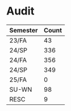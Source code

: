 # Audit

| Semester  |  Count  | 
| --------  |  -----  |
| 23/FA     |    43   |
| 24/SP     |   336   |
| 24/FA     |   356   |
| 24/SP     |   349   |
| 25/FA     |     0   |
| SU-WN     |    98   |
| RESC      |     9   |